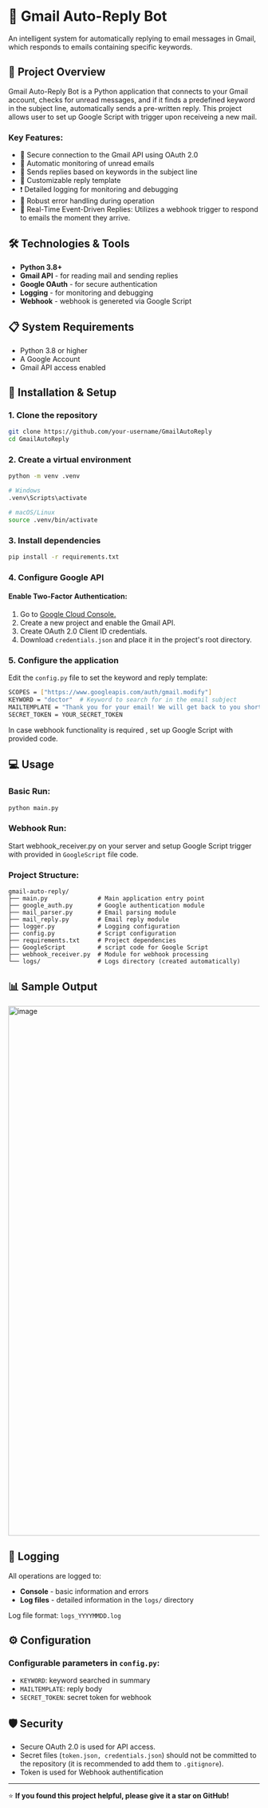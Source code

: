 # 🤖 Gmail Auto-Reply Bot

An intelligent system for automatically replying to email messages in Gmail, which responds to emails containing specific keywords.

## 🎯 Project Overview

Gmail Auto-Reply Bot is a Python application that connects to your Gmail account, checks for unread messages, and if it finds a predefined keyword in the subject line, automatically sends a pre-written reply. This project allows user to set up Google Script with trigger upon receiveing a new mail.

### Key Features:

- 🔐 Secure connection to the Gmail API using OAuth 2.0
- 📧 Automatic monitoring of unread emails
- 🔑 Sends replies based on keywords in the subject line
- 📝 Customizable reply template
- ❗ Detailed logging for monitoring and debugging
- 💪 Robust error handling during operation
- 🔑 Real-Time Event-Driven Replies: Utilizes a webhook trigger to respond to emails the moment they arrive.

## 🛠️ Technologies & Tools

- **Python 3.8+**
- **Gmail API** - for reading mail and sending replies
- **Google OAuth** - for secure authentication
- **Logging** - for monitoring and debugging
- **Webhook** - webhook is genereted via Google Script

## 📋 System Requirements

- Python 3.8 or higher
- A Google Account
- Gmail API access enabled

## 🚀 Installation & Setup

### 1. Clone the repository
```bash
git clone https://github.com/your-username/GmailAutoReply
cd GmailAutoReply
```

### 2. Create a virtual environment
```bash
python -m venv .venv

# Windows
.venv\Scripts\activate

# macOS/Linux
source .venv/bin/activate
```

### 3. Install dependencies
```bash
pip install -r requirements.txt
```

### 4. Configure Google API

#### Enable Two-Factor Authentication:
1. Go to [Google Cloud Console.](https://console.cloud.google.com/)
2. Create a new project and enable the Gmail API.
3. Create OAuth 2.0 Client ID credentials.
4. Download `credentials.json` and place it in the project's root directory.

### 5. Configure the application
Edit the `config.py` file to set the keyword and reply template:
```bash
SCOPES = ["https://www.googleapis.com/auth/gmail.modify"]
KEYWORD = "doctor"  # Keyword to search for in the email subject
MAILTEMPLATE = "Thank you for your email! We will get back to you shortly." # Reply template
SECRET_TOKEN = YOUR_SECRET_TOKEN
```
In case webhook functionality is required , set up Google Script with provided code.

## 💻 Usage

### Basic Run:
```bash
python main.py
```

### Webhook Run:
Start webhook_receiver.py on your server and setup Google Script trigger with provided in `GoogleScript` file code.

### Project Structure:
```
gmail-auto-reply/
├── main.py              # Main application entry point
├── google_auth.py       # Google authentication module
├── mail_parser.py       # Email parsing module
├── mail_reply.py        # Email reply module
├── logger.py            # Logging configuration
├── config.py            # Script configuration
├── requirements.txt     # Project dependencies
├── GoogleScript         # script code for Google Script
├── webhook_receiver.py  # Module for webhook processing
└── logs/                # Logs directory (created automatically)
```

## 📊 Sample Output

<img width="1900" height="1061" alt="image" src="https://github.com/user-attachments/assets/5bed1f2c-a826-4def-b0ef-a5814dc95b38" />


## 📝 Logging

All operations are logged to:
- **Console** - basic information and errors
- **Log files** - detailed information in the `logs/` directory

Log file format: `logs_YYYYMMDD.log`

## ⚙️ Configuration

### Configurable parameters in `config.py`:
- `KEYWORD`: keyword searched in summary
- `MAILTEMPLATE`: reply body
- `SECRET_TOKEN`: secret token for webhook

## 🛡️ Security

- Secure OAuth 2.0 is used for API access.
- Secret files (`token.json, credentials.json`) should not be committed to the repository (it is recommended to add them to `.gitignore`).
- Token is used for Webhook authentification


---

⭐ **If you found this project helpful, please give it a star on GitHub!**

